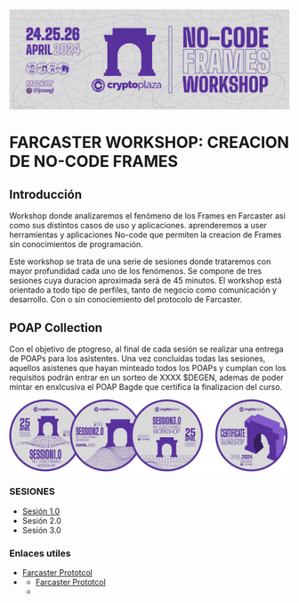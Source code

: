 <img title="a title" alt="Alt text" width="1000" src="https://raw.githubusercontent.com/cryptoCEU/No-Code-Frames/main/img/HEADER.png">

FARCASTER WORKSHOP: CREACION DE NO-CODE FRAMES
======

## Introducción

Workshop donde analizaremos el fenómeno de los Frames en Farcaster asi como sus distintos casos de uso y aplicaciones. aprenderemos a user herramientas y aplicaciones No-code que permiten la creacion de Frames sin conocimientos de programación. 

Este workshop se trata de una serie de sesiones donde trataremos con mayor profundidad cada uno de los fenómenos. Se compone de tres sesiones cuya duracion aproximada será de 45 minutos. El workshop está orientado a todo tipo de perfiles, tanto de negocio como comunicación y desarrollo. Con o sin conociemiento del protocolo de Farcaster. 

## POAP Collection

Con el objetivo de ptogreso, al final de cada sesión se realizar una entrega de POAPs para los asistentes. Una vez concluidas todas las sesiones, aquellos asistenes que hayan minteado todos los POAPs y cumplan con los requisitos podrán entrar en un sorteo de XXXX $DEGEN, ademas de poder mintar en enxlcusiva el POAP Bagde que certifica la finalizacion del curso.

<img title="a title" alt="Alt text" width="500" src="https://raw.githubusercontent.com/cryptoCEU/No-Code-Frames/main/ALL-POAPs.png">

### SESIONES 

* [Sesión 1.0](https://github.com/cryptoCEU/No-Code-Frames/tree/main/img/SESION%201.0)
* Sesión 2.0
* Sesión 3.0

### Enlaces utiles 

* [Farcaster Prototcol](https://www.farcaster.xyz/)
* * [Farcaster Prototcol](https://www.farcaster.xyz/)
  * 
